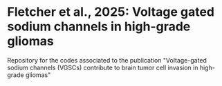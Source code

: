 # Fletcher et al., 2025: Voltage gated sodium channels in high-grade gliomas
Repository for the codes associated to the publication "Voltage-gated sodium channels (VGSCs) contribute to brain tumor cell invasion in high-grade gliomas"

